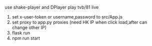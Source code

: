use shake-player and DPlayer play tvb/81 live
1. set x-user-token or username,password to src/App.js
2. set proxy to app.py proxies (need HK IP when click load,after can change other IP)
3. flask run
4. npm run start